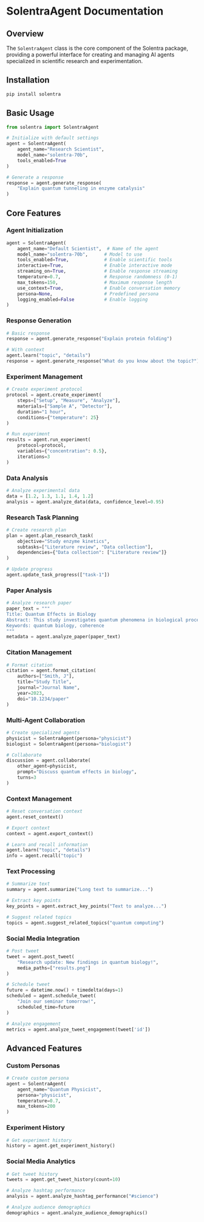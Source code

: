 # SolentraAgent Documentation

## Overview

The `SolentraAgent` class is the core component of the Solentra package, providing a powerful interface for creating and managing AI agents specialized in scientific research and experimentation.

## Installation

```bash
pip install solentra
```

## Basic Usage

```python
from solentra import SolentraAgent

# Initialize with default settings
agent = SolentraAgent(
    agent_name="Research Scientist",
    model_name="solentra-70b",
    tools_enabled=True
)

# Generate a response
response = agent.generate_response(
    "Explain quantum tunneling in enzyme catalysis"
)
```

## Core Features

### Agent Initialization

```python
agent = SolentraAgent(
    agent_name="Default Scientist",  # Name of the agent
    model_name="solentra-70b",      # Model to use
    tools_enabled=True,             # Enable scientific tools
    interactive=True,               # Enable interactive mode
    streaming_on=True,              # Enable response streaming
    temperature=0.7,                # Response randomness (0-1)
    max_tokens=150,                 # Maximum response length
    use_context=True,               # Enable conversation memory
    persona=None,                   # Predefined persona
    logging_enabled=False           # Enable logging
)
```

### Response Generation

```python
# Basic response
response = agent.generate_response("Explain protein folding")

# With context
agent.learn("topic", "details")
response = agent.generate_response("What do you know about the topic?")
```

### Experiment Management

```python
# Create experiment protocol
protocol = agent.create_experiment(
    steps=["Setup", "Measure", "Analyze"],
    materials=["Sample A", "Detector"],
    duration="1 hour",
    conditions={"temperature": 25}
)

# Run experiment
results = agent.run_experiment(
    protocol=protocol,
    variables={"concentration": 0.5},
    iterations=3
)
```

### Data Analysis

```python
# Analyze experimental data
data = [1.2, 1.3, 1.1, 1.4, 1.2]
analysis = agent.analyze_data(data, confidence_level=0.95)
```

### Research Task Planning

```python
# Create research plan
plan = agent.plan_research_task(
    objective="Study enzyme kinetics",
    subtasks=["Literature review", "Data collection"],
    dependencies={"Data collection": ["Literature review"]}
)

# Update progress
agent.update_task_progress(["task-1"])
```

### Paper Analysis

```python
# Analyze research paper
paper_text = """
Title: Quantum Effects in Biology
Abstract: This study investigates quantum phenomena in biological processes.
Keywords: quantum biology, coherence
"""
metadata = agent.analyze_paper(paper_text)
```

### Citation Management

```python
# Format citation
citation = agent.format_citation(
    authors=["Smith, J"],
    title="Study Title",
    journal="Journal Name",
    year=2023,
    doi="10.1234/paper"
)
```

### Multi-Agent Collaboration

```python
# Create specialized agents
physicist = SolentraAgent(persona="physicist")
biologist = SolentraAgent(persona="biologist")

# Collaborate
discussion = agent.collaborate(
    other_agent=physicist,
    prompt="Discuss quantum effects in biology",
    turns=3
)
```

### Context Management

```python
# Reset conversation context
agent.reset_context()

# Export context
context = agent.export_context()

# Learn and recall information
agent.learn("topic", "details")
info = agent.recall("topic")
```

### Text Processing

```python
# Summarize text
summary = agent.summarize("Long text to summarize...")

# Extract key points
key_points = agent.extract_key_points("Text to analyze...")

# Suggest related topics
topics = agent.suggest_related_topics("quantum computing")
```

### Social Media Integration

```python
# Post tweet
tweet = agent.post_tweet(
    "Research update: New findings in quantum biology!",
    media_paths=["results.png"]
)

# Schedule tweet
future = datetime.now() + timedelta(days=1)
scheduled = agent.schedule_tweet(
    "Join our seminar tomorrow!",
    scheduled_time=future
)

# Analyze engagement
metrics = agent.analyze_tweet_engagement(tweet['id'])
```

## Advanced Features

### Custom Personas

```python
# Create custom persona
agent = SolentraAgent(
    agent_name="Quantum Physicist",
    persona="physicist",
    temperature=0.7,
    max_tokens=200
)
```

### Experiment History

```python
# Get experiment history
history = agent.get_experiment_history()
```

### Social Media Analytics

```python
# Get tweet history
tweets = agent.get_tweet_history(count=10)

# Analyze hashtag performance
analysis = agent.analyze_hashtag_performance("#science")

# Analyze audience demographics
demographics = agent.analyze_audience_demographics()
```
